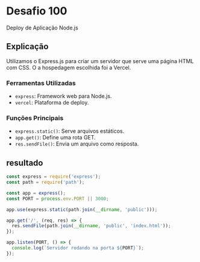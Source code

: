 # Desafio 100

Deploy de Aplicação Node.js

## Explicação

Utilizamos o Express.js para criar um servidor que serve uma página HTML com CSS. O a hospedagem escolhida foi a Vercel.

### Ferramentas Utilizadas

- `express`: Framework web para Node.js.
- `vercel`: Plataforma de deploy.

### Funções Principais

- `express.static()`: Serve arquivos estáticos.
- `app.get()`: Define uma rota GET.
- `res.sendFile()`: Envia um arquivo como resposta.

## resultado

```js
const express = require('express');
const path = require('path');

const app = express();
const PORT = process.env.PORT || 3000;

app.use(express.static(path.join(__dirname, 'public')));

app.get('/', (req, res) => {
  res.sendFile(path.join(__dirname, 'public', 'index.html'));
});

app.listen(PORT, () => {
  console.log(`Servidor rodando na porta ${PORT}`);
});
```
